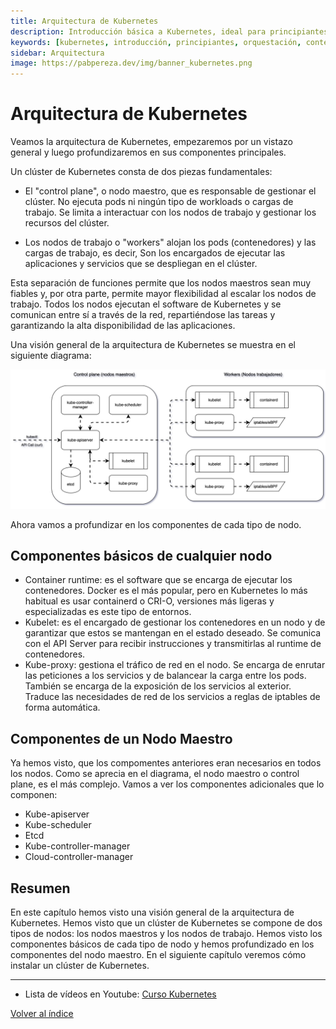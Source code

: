 ```yaml
---
title: Arquitectura de Kubernetes 
description: Introducción básica a Kubernetes, ideal para principiantes que desean aprender sobre esta tecnología de orquestación de contenedores.
keywords: [kubernetes, introducción, principiantes, orquestación, contenedores]
sidebar: Arquitectura 
image: https://pabpereza.dev/img/banner_kubernetes.png
---
```


# Arquitectura de Kubernetes
Veamos la arquitectura de Kubernetes, empezaremos por un vistazo general y luego profundizaremos en sus componentes principales. 

Un clúster de Kubernetes consta de dos piezas fundamentales:
* El "control plane", o nodo maestro, que es responsable de gestionar el clúster. No ejecuta pods ni ningún tipo de workloads o cargas de trabajo. Se limita a interactuar con los nodos de trabajo y gestionar los recursos del clúster.

* Los nodos de trabajo o "workers" alojan los pods (contenedores) y las cargas de trabajo, es decir, Son los encargados de ejecutar las aplicaciones y servicios que se despliegan en el clúster.

Esta separación de funciones permite que los nodos maestros sean muy fiables y, por otra parte, permite mayor flexibilidad al escalar los nodos de trabajo. Todos los nodos ejecutan el software de Kubernetes y se comunican entre sí a través de la red, repartiéndose las tareas y garantizando la alta disponibilidad de las aplicaciones.

Una visión general de la arquitectura de Kubernetes se muestra en el siguiente diagrama:

![Arquitectura de Kubernetes](./diagramas/arquitectura.drawio.svg)

Ahora vamos a profundizar en los componentes de cada tipo de nodo.

## Componentes básicos de cualquier nodo 
 - Container runtime: es el software que se encarga de ejecutar los contenedores. Docker es el más popular, pero en Kubernetes lo más habitual es usar containerd o CRI-O, versiones más ligeras y especializadas es este tipo de entornos.
 - Kubelet: es el encargado de gestionar  los contenedores en un nodo y de garantizar que estos se mantengan en el estado deseado. Se comunica con el API Server para recibir instrucciones y transmitirlas al runtime de contenedores.
 - Kube-proxy: gestiona el tráfico de red en el nodo. Se encarga de enrutar las peticiones a los servicios y de balancear la carga entre los pods. También se encarga de la exposición de los servicios al exterior. Traduce las necesidades de red de los servicios a reglas de iptables de forma automática.


## Componentes de un Nodo Maestro
Ya hemos visto, que los compomentes anteriores eran necesarios en todos los nodos. Como se aprecia en el diagrama, el nodo maestro o control plane, es el más complejo. Vamos a ver los componentes adicionales que lo componen:
- Kube-apiserver
- Kube-scheduler
- Etcd
- Kube-controller-manager
- Cloud-controller-manager

## Resumen
En este capítulo hemos visto una visión general de la arquitectura de Kubernetes. Hemos visto que un clúster de Kubernetes se compone de dos tipos de nodos: los nodos maestros y los nodos de trabajo. Hemos visto los componentes básicos de cada tipo de nodo y hemos profundizado en los componentes del nodo maestro. En el siguiente capítulo veremos cómo instalar un clúster de Kubernetes.


---
* Lista de vídeos en Youtube: [Curso Kubernetes](https://www.youtube.com/playlist?list=PLQhxXeq1oc2k9MFcKxqXy5GV4yy7wqSma)

[Volver al índice](README.md#índice)